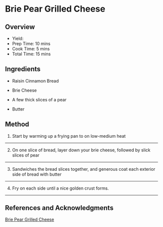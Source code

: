 # Brie Pear Grilled Cheese

## Overview

- Yield:
- Prep Time: 10 mins
- Cook Time: 5 mins
- Total Time: 15 mins

## Ingredients

- Raisin Cinnamon Bread

- Brie Cheese

- A few thick slices of a pear

- Butter

## Method

1. Start by warming up a frying pan to on low-medium heat
---
2. On one slice of bread, layer down your brie cheese, followed by slick slices of pear
---
3. Sandwiches the bread slices together, and generous coat each exterior side of bread with butter
---
4. Fry on each side until a nice golden crust forms.
---

## References and Acknowledgments

[Brie Pear Grilled Cheese](http://bsinthekitchen.com/brie-pear-grilled-cheese/)
